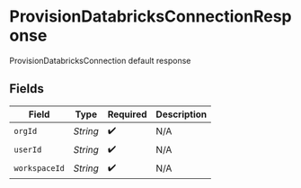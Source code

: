 # ProvisionDatabricksConnectionResponse

ProvisionDatabricksConnection default response


## Fields

| Field              | Type               | Required           | Description        |
| ------------------ | ------------------ | ------------------ | ------------------ |
| `orgId`            | *String*           | :heavy_check_mark: | N/A                |
| `userId`           | *String*           | :heavy_check_mark: | N/A                |
| `workspaceId`      | *String*           | :heavy_check_mark: | N/A                |